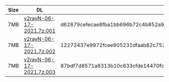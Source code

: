 |    Size   |     DL  | sha512sum |
|  ---  |  ---  |  ---  |
| 7MB | [v2rayN-06-17-2021.7z.001](https://cdn.jsdelivr.net/gh/googleians/v2rayN@main/v2rayN-06-17-2021.7z.001) | d62879cefecae8fba1bb696b72c4b852a9917a61bfcf3c884bb06f5b66e74f7e8cb10909d9159b9bbe476e2764cfdcbfc5b72b2edc9f754ad210ccaf6f87fe50 |
| 7MB | [v2rayN-06-17-2021.7z.002](https://cdn.jsdelivr.net/gh/googleians/v2rayN@main/v2rayN-06-17-2021.7z.002) | 12272437e9972fcee905231dfaab82c75257f1bf402503b8b9d083858f75c1d40ae35915d2a9cc814decaac9e67da1f9922084cdeb8dc2a9d8913903aef231ac |
| 7MB | [v2rayN-06-17-2021.7z.003](https://cdn.jsdelivr.net/gh/googleians/v2rayN@main/v2rayN-06-17-2021.7z.003) | 87bdf7d8571a8313b10c633cfde14470fc20cccfe08f8c28b3b38697fcad64fac491cc2278a2b060f0ffe9e8b1030c6eba82b55ef723c2a74f3dda4996e4ee7d |
